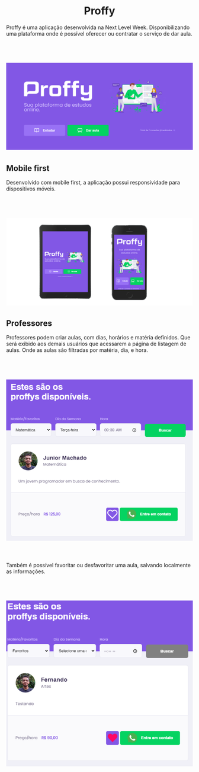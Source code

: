 <h1 align="center">Proffy</h1>
<p>Proffy é uma aplicação desenvolvida na Next Level Week. Disponibilizando uma plataforma onde é possível oferecer ou contratar o serviço de dar aula.</p>
<br/>
<h1 align="center"><img src="desktop.png"></h1>

<h2>Mobile first</h2>
<p>Desenvolvido com mobile first, a aplicação possui responsividade para dispositivos móveis.</p>
<br/>
<h1 align="center"><img src="mobile.png"></h1>

<h2>Professores</h2>
<p>Professores podem criar aulas, com dias, horários e matéria definidos. Que será exibido aos demais usuários que acessarem a página de listagem de aulas. Onde as aulas são filtradas por matéria, dia, e hora.</p>
<br/>
<h1 align="center"><img src="listagem.png"></h1>
<br/>
<p>Também é possível favoritar ou desfavoritar uma aula, salvando localmente as informações.</p>
<br/>
<h1 align="center"><img src="fav.png"></h1>
